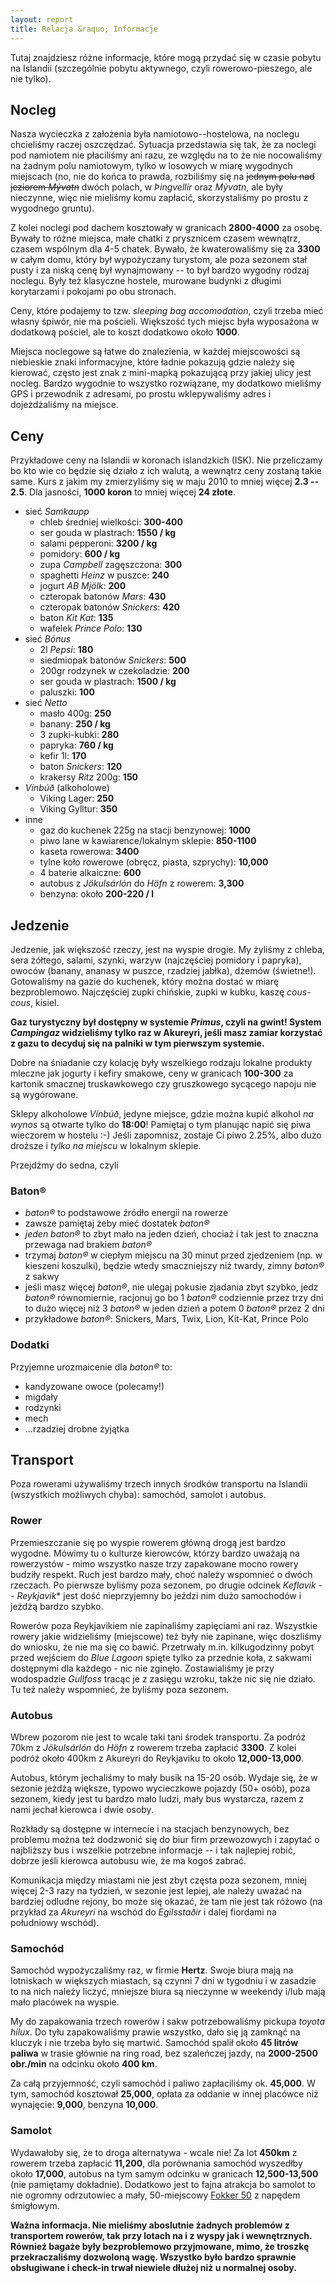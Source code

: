 ```yaml
---
layout: report
title: Relacja &raquo; Informacje
---
```


Tutaj znajdziesz różne informacje, które mogą przydać się w czasie pobytu na
Islandii (szczególnie pobytu aktywnego, czyli rowerowo-pieszego, ale nie tylko).

## Nocleg
Nasza wycieczka z założenia była namiotowo--hostelowa, na noclegu chcieliśmy
raczej oszczędzać. Sytuacja przedstawia się tak, że za noclegi pod namiotem nie
płaciliśmy ani razu, ze względu na to że nie nocowaliśmy na żadnym polu
namiotowym, tylko w losowych w miarę wygodnych miejscach (no, nie do końca to
prawda, rozbiliśmy się na <strike>jednym polu nad jeziorem *Mývatn*</strike>
dwóch polach, w *Þingvellir* oraz *Mývatn*, ale były nieczynne, więc nie mieliśmy
komu zapłacić, skorzystaliśmy po prostu z wygodnego gruntu).

Z kolei noclegi pod dachem kosztowały w granicach **2800-4000** za osobę. Bywały
to różne miejsca, małe chatki z prysznicem czasem wewnątrz, czasem wspólnym dla
4-5 chatek. Bywało, że kwaterowaliśmy się za **3300** w całym domu, który był
wypożyczany turystom, ale poza sezonem stał pusty i za niską cenę był
wynajmowany -- to był bardzo wygodny rodzaj noclegu. Były też klasyczne hostele,
murowane budynki z długimi korytarzami i pokojami po obu stronach.

Ceny, które podajemy to tzw. *sleeping bag accomodation*, czyli trzeba mieć
własny śpiwór, nie ma pościeli. Większość tych miejsc była wyposażona w
dodatkową pościel, ale to koszt dodatkowo około **1000**.

Miejsca noclegowe są łatwe do znalezienia, w każdej miejscowości są niebieskie
znaki informacyjne, które ładnie pokazują gdzie należy się kierować, często jest
znak z mini-mapką pokazującą przy jakiej ulicy jest nocleg. Bardzo wygodnie to
wszystko rozwiązane, my dodatkowo mieliśmy GPS i przewodnik z adresami, po
prostu wklepywaliśmy adres i dojeżdżaliśmy na miejsce.

## Ceny
Przykładowe ceny na Islandii w koronach islandzkich (ISK). Nie przeliczamy bo
kto wie co będzie się działo z ich walutą, a wewnątrz ceny zostaną takie same.
Kurs z jakim my zmierzyliśmy się w maju 2010 to mniej więcej **2.3 -- 2.5**.
Dla jasności, **1000 koron** to mniej więcej **24 złote**.

 * sieć *Samkaupp*
   * chleb średniej wielkości: **300-400**
   * ser gouda w plastrach: **1550 / kg**
   * salami pepperoni: **3200 / kg**
   * pomidory: **600 / kg**
   * zupa *Campbell* zagęszczona: **300**
   * spaghetti *Heinz* w puszce: **240**
   * jogurt *AB Mjölk*: **200**
   * czteropak batonów *Mars*: **430**
   * czteropak batonów *Snickers*: **420**
   * baton *Kit Kat*: **135**
   * wafelek *Prince Polo*: **130**
 * sieć *Bónus*
   * 2l *Pepsi*: **180**
   * siedmiopak batonów *Snickers*: **500**
   * 200gr rodzynek w czekoladzie: **200**
   * ser gouda w plastrach: **1500 / kg**
   * paluszki: **100**
 * sieć *Netto*
   * masło 400g: **250**
   * banany: **250 / kg**
   * 3 zupki-kubki: **280**
   * papryka: **760 / kg**
   * kefir 1l: **170**
   * baton *Snickers*: **120**
   * krakersy *Ritz* 200g: **150**
 * *Vínbúð* (alkoholowe)
   * Viking Lager: **250**
   * Viking Gylltur: **350**
 * inne
   * gaz do kuchenek 225g na stacji benzynowej: **1000**
   * piwo lane w kawiarence/lokalnym sklepie: **850-1100**
   * kaseta rowerowa: **3400**
   * tylne koło rowerowe (obręcz, piasta, szprychy): **10,000**
   * 4 baterie alkaiczne: **600**
   * autobus z *Jökulsárlón* do *Höfn* z rowerem: **3,300**
   * benzyna: około **200-220 / l**

## Jedzenie
Jedzenie, jak większość rzeczy, jest na wyspie drogie. My żyliśmy z chleba, sera
żółtego, salami, szynki, warzyw (najczęściej pomidory i papryka), owoców
(banany, ananasy w puszce, rzadziej jabłka), dżemów (świetne!). Gotowaliśmy na
gazie do kuchenek, który można dostać w miarę bezproblemowo. Najczęściej zupki
chińskie, zupki w kubku, kaszę *cous-cous*, kisiel.

**Gaz turystyczny był dostępny w systemie *Primus*, czyli na gwint! System
*Campingaz* widzieliśmy tylko raz w Akureyri, jeśli masz zamiar korzystać z gazu
to decyduj się na palniki w tym pierwszym systemie.**

Dobre na śniadanie czy kolację były wszelkiego rodzaju lokalne produkty mleczne
jak jogurty i kefiry smakowe, ceny w granicach **100-300** za kartonik smacznej
truskawkowego czy gruszkowego sycącego napoju nie są wygórowane.

Sklepy alkoholowe *Vínbúð*, jedyne miejsce, gdzie można kupić alkohol *na wynos*
są otwarte tylko do **18:00**! Pamiętaj o tym planując napić się piwa wieczorem
w hostelu :-) Jeśli zapomnisz, zostaje Ci piwo 2.25%, albo dużo droższe i *tylko
na miejscu* w lokalnym sklepie.

Przejdźmy do sedna, czyli

### Baton&reg;
 * *baton&reg;* to podstawowe źródło energii na rowerze
 * zawsze pamiętaj żeby mieć dostatek *baton&reg;*
 * *jeden baton&reg;* to zbyt mało na jeden dzień, chociaż i tak jest to znaczna
   przewaga nad brakiem *baton&reg;*
 * trzymaj *baton&reg;* w ciepłym miejscu na 30 minut przed zjedzeniem (np. w
   kieszeni koszulki), będzie wtedy smaczniejszy niż twardy, zimny *baton&reg;* z
   sakwy
 * jeśli masz więcej *baton&reg;*, nie ulegaj pokusie zjadania zbyt szybko, jedz
   *baton&reg;* równomiernie, racjonuj go bo 1 *baton&reg;* codziennie przez trzy dni to
   dużo więcej niż 3 *baton&reg;* w jeden dzień a potem 0 *baton&reg;* przez 2 dni
 * przykładowe *baton&reg;*: Snickers, Mars, Twix, Lion, Kit-Kat, Prince Polo

### Dodatki
Przyjemne urozmaicenie dla *baton&reg;* to:
 * kandyzowane owoce (polecamy!)
 * migdały
 * rodzynki
 * mech
 * ...rzadziej drobne żyjątka

## Transport
Poza rowerami używaliśmy trzech innych środków transportu na Islandii
(wszystkich możliwych chyba): samochód, samolot i autobus.

### Rower
Przemieszczanie się po wyspie rowerem główną drogą jest bardzo wygodne. Mówimy
tu o kulturze kierowców, którzy bardzo uważają na rowerzystów - mimo wszystko
nasze trzy zapakowane mocno rowery budziły respekt. Ruch jest bardzo mały, choć
należy wspomnieć o dwóch rzeczach. Po pierwsze byliśmy poza sezonem, po drugie
odcinek *Keflavik -- Reykjavik** jest dość nieprzyjemny bo jeździ nim dużo
samochodów i jeżdżą bardzo szybko.

Rowerów poza Reykjavikiem nie zapinaliśmy zapięciami ani raz. Wszystkie rowery
jakie widzieliśmy (miejscowe) też były nie zapinane, więc doszliśmy do wniosku,
że nie ma się co bawić. Przetrwały m.in. kilkugodzinny pobyt przed wejściem do
*Blue Lagoon* spięte tylko za przednie koła, z sakwami dostępnymi dla każdego -
nic nie zginęło. Zostawialiśmy je przy wodospadzie *Gullfoss* tracąc je z
zasięgu wzroku, także nic się nie działo. Tu też należy wspomnieć, że byliśmy
poza sezonem.

### Autobus
Wbrew pozorom nie jest to wcale taki tani środek transportu. Za podróż 70km z
*Jökulsárlón* do *Höfn* z rowerem trzeba zapłacić **3300**. Z kolei podróż około
400km z Akureyri do Reykjaviku to około **12,000-13,000**.

Autobus, którym jechaliśmy to mały busik na 15-20 osób. Wydaje się, że w sezonie
jeżdżą większe, typowo wycieczkowe pojazdy (50+ osób), poza sezonem, kiedy jest
tu bardzo mało ludzi, mały bus wystarcza, razem z nami jechał kierowca i dwie
osoby.

Rozkłady są dostępne w internecie i na stacjach benzynowych, bez problemu można
też dodzwonić się do biur firm przewozowych i zapytać o najbliższy bus i
wszelkie potrzebne informacje -- i tak najlepiej robić, dobrze jeśli kierowca
autobusu wie, że ma kogoś zabrać.

Komunikacja między miastami nie jest zbyt częsta poza sezonem, mniej więcej 2-3
razy na tydzień, w sezonie jest lepiej, ale należy uważać na bardziej odludne
rejony, bo może się okazać, że tam nie jest tak różowo (na przykład za *Akureyri*
na wschód do *Egilsstaðir* i dalej fiordami na południowy wschód).

### Samochód
Samochód wypożyczaliśmy raz, w firmie **Hertz**. Swoje biura mają na lotniskach
w większych miastach, są czynni 7 dni w tygodniu i w zasadzie to na nich należy
liczyć, mniejsze biura są nieczynne w weekendy i/lub mają mało placówek na
wyspie.

My do zapakowania trzech rowerów i sakw potrzebowaliśmy pickupa *toyota hilux*.
Do tyłu zapakowaliśmy prawie wszystko, dało się ją zamknąć na kluczyk i nie
trzeba było się martwić. Samochód spalił około **45 litrów paliwa** w trasie
głównie na ring road, bez szaleńczej jazdy, na **2000-2500 obr./min** na odcinku
około **400 km**.

Za całą przyjemność, czyli samochód i paliwo zapłaciliśmy ok. **45,000**. W tym,
samochód kosztował **25,000**, opłata za oddanie w innej placówce niż wynajęcie:
**9,000**, benzyna **10,000**.

### Samolot
Wydawałoby się, że to droga alternatywa - wcale nie! Za lot **450km** z rowerem
trzeba zapłacić **11,200**, dla porównania samochód wyszedłby około **17,000**,
autobus na tym samym odcinku w granicach **12,500-13,500** (nie pamiętamy
dokładnie). Dodatkowo jest to fajna atrakcja bo samolot to nie ogromny odrzutowiec
a mały, 50-miejscowy [Fokker 50](http://en.wikipedia.org/wiki/Fokker_50) z napędem
śmigłowym.

**Ważna informacja. Nie mieliśmy aboslutnie żadnych problemów z transportem
rowerów, tak przy lotach na i z wyspy jak i wewnętrznych. Również bagaże były
bezproblemowo przyjmowane, mimo, że troszkę przekraczaliśmy dozwoloną wagę.
Wszystko było bardzo sprawnie obsługiwane i check-in trwał niewiele dłużej niż u
normalnej osoby.**
